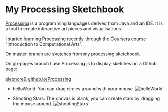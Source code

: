 My Processing Sketchbook
========================


<a href="http://processing.org/">Processing</a> is a programming languages derived from Java and an IDE. It is a tool to create interactive art pieces and visualisations.

I started learning Processing recently through the Coursera course "Introduction to Computational Arts".

On master branch are sketches from my processing sketchbook.

On gh-pages branch I use Processing.js to display sketches on a Github page:

<a href="http://eleonore9.github.io/Processing/">eleonore9.github.io/Processing</a>


* helloWorld:
You can drag circles around with your mouse.
![helloWorld](https://raw.github.com/Eleonore9/Processing/master/img/sketchbook_hello.png)

* Shooting Stars:
The canvas is blank, you can create stars by dragging the mouse around.
![shootingStars](https://raw.github.com/Eleonore9/Processing/master/img/sketchbook_stars.png)
